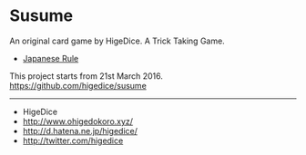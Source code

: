 Susume
======

An original card game by HigeDice.  A Trick Taking Game.

  * [Japanese Rule](susume-rule-ja.md)

This project starts from 21st March 2016.
https://github.com/higedice/susume

- - - - - - - - - -

  * HigeDice
  * http://www.ohigedokoro.xyz/
  * http://d.hatena.ne.jp/higedice/
  * http://twitter.com/higedice